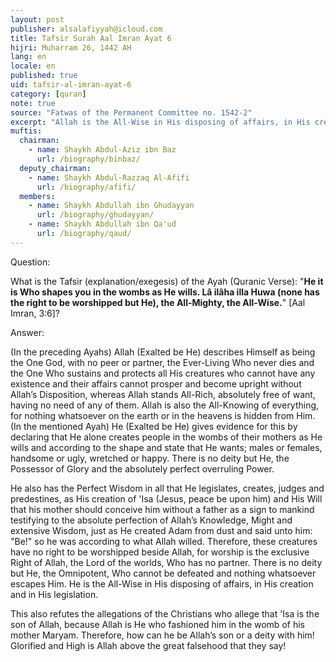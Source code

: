```yaml
---
layout: post
publisher: alsalafiyyah@icloud.com
title: Tafsir Surah Aal Imran Ayat 6
hijri: Muharram 26, 1442 AH
lang: en
locale: en
published: true
uid: tafsir-al-imran-ayat-6
category: [quran]
note: true
source: "Fatwas of the Permanent Committee no. 1542-2"
excerpt: "Allah is the All-Wise in His disposing of affairs, in His creation and in His legislation. This also refutes the allegations of the Christians who allege that Jesus is the son of Allah, because Allah is He who fashioned him in the womb of his mother Maryam."
muftis:
  chairman: 
    - name: Shaykh Abdul-Aziz ibn Baz
      url: /biography/binbaz/
  deputy_chairman:
    - name: Shaykh Abdul-Razzaq Al-Afifi
      url: /biography/afifi/
  members: 
    - name: Shaykh Abdullah ibn Ghudayyan
      url: /biography/ghudayyan/
    - name: Shaykh Abdullah ibn Qa'ud
      url: /biography/qaud/
---
```


Question:

What is the Tafsir (explanation/exegesis) of the Ayah (Quranic Verse): "**He it is Who shapes you in the wombs as He wills. Lâ ilâha illa Huwa (none has the right to be worshipped but He), the All-Mighty, the All-Wise.**" [Aal Imran, 3:6]?

Answer: 

(In the preceding Ayahs) Allah (Exalted be He) describes Himself as being the One God, with no peer or partner, the Ever-Living Who never dies and the One Who sustains and protects all His creatures who cannot have any existence and their affairs cannot prosper and become upright without Allah’s Disposition, whereas Allah stands All-Rich, absolutely free of want, having no need of any of them. Allah is also the All-Knowing of everything, for nothing whatsoever on the earth or in the heavens is hidden from Him. (In the mentioned Ayah) He (Exalted be He) gives evidence for this by declaring that He alone creates people in the wombs of their mothers as He wills and according to the shape and state that He wants; males or females, handsome or ugly, wretched or happy. There is no deity but He, the Possessor of Glory and the absolutely perfect overruling Power. 

He also has the Perfect Wisdom in all that He legislates, creates, judges and predestines, as His creation of 'Isa (Jesus, peace be upon him) and His Will that his mother should conceive him without a father as a sign to mankind testifying to the absolute perfection of Allah’s Knowledge, Might and extensive Wisdom, just as He created Adam from dust and said unto him: "Be!" so he was according to what Allah willed. Therefore, these creatures have no right to be worshipped beside Allah, for worship is the exclusive Right of Allah, the Lord of the worlds, Who has no partner. There is no deity but He, the Omnipotent, Who cannot be defeated and nothing whatsoever escapes Him. He is the All-Wise in His disposing of affairs, in His creation and in His legislation. 

This also refutes the allegations of the Christians who allege that 'Isa is the son of Allah, because Allah is He who fashioned him in the womb of his mother Maryam. Therefore, how can he be Allah’s son or a deity with him! Glorified and High is Allah above the great falsehood that they say!

